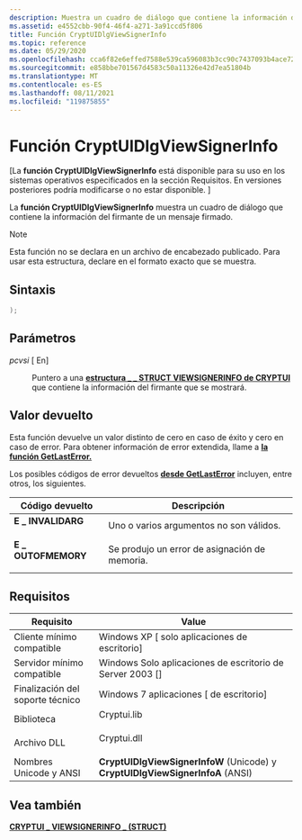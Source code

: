 ```yaml
---
description: Muestra un cuadro de diálogo que contiene la información del firmante de un mensaje firmado.
ms.assetid: e4552cbb-90f4-46f4-a271-3a91ccd5f806
title: Función CryptUIDlgViewSignerInfo
ms.topic: reference
ms.date: 05/29/2020
ms.openlocfilehash: cca6f82e6effed7588e539ca596083b3cc90c7437093b4ace72be255259455e3
ms.sourcegitcommit: e858bbe701567d4583c50a11326e42d7ea51804b
ms.translationtype: MT
ms.contentlocale: es-ES
ms.lasthandoff: 08/11/2021
ms.locfileid: "119875855"
---
```

# <a name="cryptuidlgviewsignerinfo-function"></a>Función CryptUIDlgViewSignerInfo

\[La **función CryptUIDlgViewSignerInfo** está disponible para su uso en los sistemas operativos especificados en la sección Requisitos. En versiones posteriores podría modificarse o no estar disponible. \]

La **función CryptUIDlgViewSignerInfo** muestra un cuadro de diálogo que contiene la información del firmante de un mensaje firmado.

> [!Note]  
> Esta función no se declara en un archivo de encabezado publicado. Para usar esta estructura, declare en el formato exacto que se muestra.

## <a name="syntax"></a>Sintaxis


```C++
);
```



## <a name="parameters"></a>Parámetros

<dl> <dt>

*pcvsi* \[ En\]
</dt> <dd>

Puntero a una [**estructura \_ \_ STRUCT VIEWSIGNERINFO de CRYPTUI**](cryptui-viewsignerinfo-struct.md) que contiene la información del firmante que se mostrará.

</dd> </dl>

## <a name="return-value"></a>Valor devuelto

Esta función devuelve un valor distinto de cero en caso de éxito y cero en caso de error. Para obtener información de error extendida, llame a [**la función GetLastError.**](/windows/win32/api/errhandlingapi/nf-errhandlingapi-getlasterror)

Los posibles códigos de error devueltos [**desde GetLastError**](/windows/win32/api/errhandlingapi/nf-errhandlingapi-getlasterror) incluyen, entre otros, los siguientes.



| Código devuelto                                                                                   | Descripción                                      |
|-----------------------------------------------------------------------------------------------|--------------------------------------------------|
| <dl> <dt>**E \_ INVALIDARG**</dt> </dl>  | Uno o varios argumentos no son válidos.<br/>  |
| <dl> <dt>**E \_ OUTOFMEMORY**</dt> </dl> | Se produjo un error de asignación de memoria.<br/> |

## <a name="requirements"></a>Requisitos



| Requisito | Value |
|-------------------------------------|---------------------------------------------------------------------------------------------|
| Cliente mínimo compatible<br/> | Windows XP \[ solo aplicaciones de escritorio\]<br/>                                                 |
| Servidor mínimo compatible<br/> | Windows Solo aplicaciones de escritorio de Server 2003 \[\]<br/>                                        |
| Finalización del soporte técnico<br/> | Windows 7 aplicaciones \[ de escritorio\]<br/>                                                       |
| Biblioteca<br/>                  | <dl> <dt>Cryptui.lib</dt> </dl>      |
| Archivo DLL<br/>                      | <dl> <dt>Cryptui.dll</dt> </dl>      |
| Nombres Unicode y ANSI<br/>   | **CryptUIDlgViewSignerInfoW** (Unicode) y **CryptUIDlgViewSignerInfoA** (ANSI)<br/> |



## <a name="see-also"></a>Vea también

<dl> <dt>

[**CRYPTUI \_ VIEWSIGNERINFO \_ (STRUCT)**](cryptui-viewsignerinfo-struct.md)
</dt> </dl>
